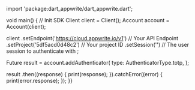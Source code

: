 import 'package:dart_appwrite/dart_appwrite.dart';

void main() { // Init SDK
  Client client = Client();
  Account account = Account(client);

  client
    .setEndpoint('https://cloud.appwrite.io/v1') // Your API Endpoint
    .setProject('5df5acd0d48c2') // Your project ID
    .setSession('') // The user session to authenticate with
  ;

  Future result = account.addAuthenticator(
    type: AuthenticatorType.totp,
  );

  result
    .then((response) {
      print(response);
    }).catchError((error) {
      print(error.response);
  });
}}